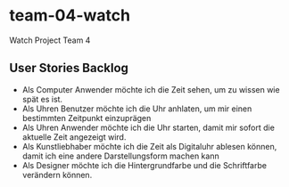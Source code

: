 # team-04-watch
Watch Project Team 4


## User Stories Backlog


* Als Computer Anwender möchte ich die Zeit sehen, um zu wissen wie 	spät es ist.
* Als Uhren Benutzer möchte ich die Uhr anhlaten, um mir einen 		bestimmten Zeitpunkt einzuprägen
* Als Uhren Anwender möchte ich die Uhr starten, damit mir sofort 		die aktuelle Zeit angezeigt wird.
* Als Kunstliebhaber möchte ich die Zeit als Digitaluhr ablesen können, damit ich eine andere Darstellungsform machen kann
* Als Designer möchte ich die Hintergrundfarbe und die Schriftfarbe verändern können.